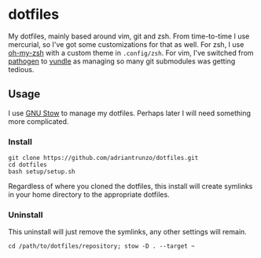 # dotfiles

My dotfiles, mainly based around vim, git and zsh. From time-to-time I use
mercurial, so I've got some customizations for that as well. For zsh, I use
[oh-my-zsh](https://github.com/robbyrussell/oh-my-zsh) with a custom theme in
`.config/zsh`. For vim, I've switched from
[pathogen](https://github.com/tpope/vim-pathogen) to
[vundle](https://github.com/VundleVim/Vundle.vim) as managing so many git submodules
was getting tedious.

## Usage

I use [GNU Stow](http://www.gnu.org/software/stow/) to manage my dotfiles.
Perhaps later I will need something more complicated.

### Install

    git clone https://github.com/adriantrunzo/dotfiles.git
    cd dotfiles
    bash setup/setup.sh

Regardless of where you cloned the dotfiles, this install will create symlinks
in your home directory to the appropriate dotfiles.

### Uninstall

This uninstall will just remove the symlinks, any other settings will remain.

    cd /path/to/dotfiles/repository; stow -D . --target ~
